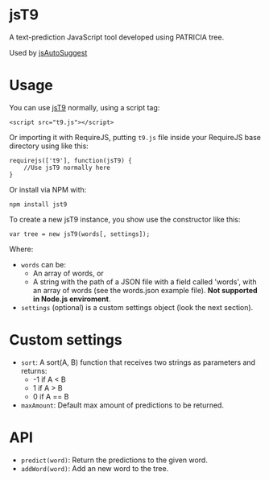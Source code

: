 jsT9
====

A text-prediction JavaScript tool developed using PATRICIA tree.

Used by [jsAutoSuggest](https://github.com/talyssonoc/jsAutoSuggest "jsAutoSuggest")

Usage
======

You can use [jsT9](https://github.com/talyssonoc/jsT9/blob/master/lib/jst9.js) normally, using a script tag:

    <script src="t9.js"></script>

Or importing it with RequireJS, putting `t9.js` file inside your RequireJS base directory using like this:

    requirejs(['t9'], function(jsT9) {
        //Use jsT9 normally here
    }


Or install via NPM with:

    npm install jst9

To create a new jsT9 instance, you show use the constructor like this:

    var tree = new jsT9(words[, settings]);

Where:

* `words` can be:
  * An array of words, or
  * A string with the path of a JSON file with a field called 'words', with an array of words (see the words.json example file). __Not supported in Node.js enviroment__.
* `settings` (optional) is a custom settings object (look the next section).

Custom settings
===============

* `sort`: A sort(A, B) function that receives two strings as parameters and returns:  
  * -1 if A < B  
  * 1 if A > B  
  * 0 if A == B
* `maxAmount`: Default max amount of predictions to be returned.

API
===

* `predict(word)`: Return the predictions to the given word.
* `addWord(word)`: Add an new word to the tree.
